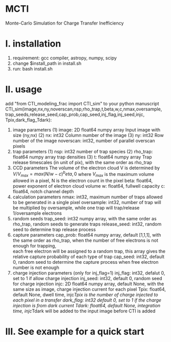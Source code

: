 # MCTI
Monte-Carlo Simulation for Charge Transfer Inefficiency
# I. installation
1. requirement: gcc compiler, astropy, numpy, scipy
2. change $install_path in install.sh
3. run: bash install.sh
# II. usage
add "from CTI_modeling_frac import CTI_sim" to your python manuscript
CTI_sim(image,nx,ny,noverscan,nsp,rho_trap,t,beta,w,c,nmax,oversample,\
        trap_seeds,release_seed,cap_prob,cap_seed,inj_flag,inj_seed,injc,\
        Tpix,dark_flag_Tdark):
1. image parameters
(1) image: 2D float64 numpy array
Input image with size (ny,nx)
(2) nx: int32
Column number of the image
(3) ny: int32
Row number of the image
noverscan: int32, number of parallel overscan pixels
3. trap parameters
(1) nsp: int32
number of trap species
(2) rho_trap: float64 numpy array
trap densities
(3) t: float64 numpy array
Trap release timescales (in unit of pix), with the same order as rho_trap
5. CCD parameters
The volume of the electron cloud V is determined by
$V/V_{max} = max{(N/w-c)^beta,0}$
where $V_{max}$ is the maximum volume allowed in a pixel, N is the electron count in the pixel
beta: float64, power exponent of electron cloud volume 
w: float64, fullwell capacity
c: float64, notch channel depth
6. calculation parameters
nmax: int32, maximum number of traps allowed to be generated in a single pixel
oversample: int32, number of trap will be multiplied by oversample, while one trap will trap/release 1/oversample electrons
7. random seeds
trap_seed: int32 numpy array, with the same order as rho_trap, random seeds to generate traps
release_seed: int32, random seed to determine trap release process
8. capture parameters
cap_prob: float64 numpy array, default [1,1,1], with the same order as rho_trap, when the number of free electrons is not enough for trapping,\
        each free electron will be assigned to a random trap, this array gives the relative capture probability of each type of trap
cap_seed: int32, default 0, random seed to determine the capture process when free electron number is not enough
9. charge injection parameters (only for inj_flag=1)
inj_flag: int32, defalut 0, set to 1 if allow charge injection
inj_seed: int32, default 0, random seed for charge injection
injc: 2D float64 numpy array, default None, with the same size as image, charge injection current for each pixel
Tpix: float64, default None, dwell time, injc*Tpix is the number of charge injected to each pixel in a transfer
dark_flag: int32 default 0, set to 1 if the charge injection is from dark current
Tdark: float64, default None, integration time, injc*Tdark will be added to the input image before CTI is added
# III. See example for a quick start
